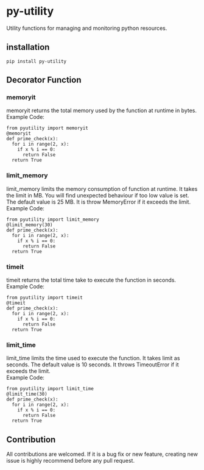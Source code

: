 # py-utility
Utility functions for managing and monitoring python resources.

## installation
<pre><code>pip install py-utility</code></pre>

## Decorator Function

### memoryit
memoryit returns the total memory used by the function at runtime in bytes.
<br>
Example Code:
<br>
<pre><code>from pyutility import memoryit
@memoryit
def prime_check(x):
  for i in range(2, x):
    if x % i == 0:
      return False
  return True</code></pre>

### limit_memory
limit_memory limits the memory consumption of function at runtime. It takes the limit in MB. You will find unexpected behaviour if too low value is set. The default value is 25 MB. It is throw MemoryError if it exceeds the limit.
<br>
Example Code:
<br>
<pre><code>from pyutility import limit_memory
@limit_memory(30)
def prime_check(x):
  for i in range(2, x):
    if x % i == 0:
      return False
  return True</code></pre>
  
### timeit
timeit returns the total time take to execute the function in seconds.
<br>
Example Code:
<br>
<pre><code>from pyutility import timeit
@timeit
def prime_check(x):
  for i in range(2, x):
    if x % i == 0:
      return False
  return True</code></pre>

### limit_time
limit_time limits the time used to execute the function. It takes limit as seconds. The default value is 10 seconds. It throws TimeoutError if it exceeds the limit.
<br>
Example Code:
<br>
<pre><code>from pyutility import limit_time
@limit_time(30)
def prime_check(x):
  for i in range(2, x):
    if x % i == 0:
      return False
  return True</code></pre>
  
  ## Contribution
  All contributions are welcomed. If it is a bug fix or new feature, creating new issue is highly recommend before any pull request.
